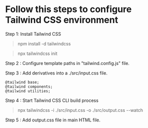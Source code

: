 # Follow this steps to configure Tailwind CSS environment

Step 1: Install Tailwind CSS 
>npm install -d tailwindcss

>npx tailwindcss init

Step 2 : Configure template paths in "tailwind.config.js" file.

Step 3 : Add derivatives into a ./src/input.css file. 
```
@tailwind base;
@tailwind components;
@tailwind utilities;
```

Step 4 : Start Tailwind CSS CLI build process
>npx tailwindcss -i ./src/input.css -o ./src/output.css --watch

Step 5 : Add output.css file in main HTML file.


